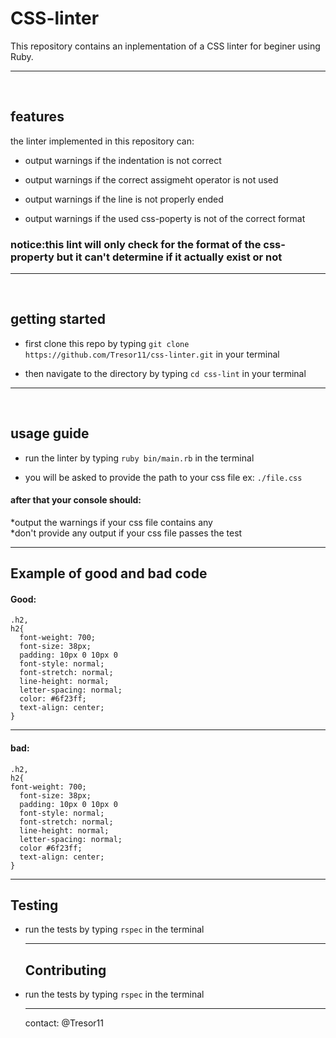 # CSS-linter

This repository contains an inplementation of a CSS linter for beginer using Ruby. <hr> </br>

## features

the linter implemented in this repository can:

- output warnings if the indentation is not correct

- output warnings if the correct assigmeht operator is not used

- output warnings if the line is not properly ended

- output warnings if the used css-poperty is not of the correct format

### notice:this lint will only check for the format of the css-property but it can't determine if it actually exist or not
<hr> </br>

## getting started

- first clone this repo by typing ```git clone https://github.com/Tresor11/css-linter.git``` in your terminal

- then navigate to the directory by typing ```cd css-lint``` in your terminal
<hr> </br>

## usage guide

- run the linter by typing  ```ruby bin/main.rb``` in the terminal

- you will be asked to provide the path to your css file ex: ```./file.css```

#### after that your console should:

  *output the warnings if your css file contains any </br>
  *don't provide any output if your css file passes the test
  
  <hr>
  
## Example of good and bad code

#### Good:
```
.h2,
h2{
  font-weight: 700;
  font-size: 38px;
  padding: 10px 0 10px 0
  font-style: normal;
  font-stretch: normal;
  line-height: normal;
  letter-spacing: normal;
  color: #6f23ff;
  text-align: center;
}

```
<hr>

#### bad:
```
.h2,
h2{
font-weight: 700;
  font-size: 38px;
  padding: 10px 0 10px 0
  font-style: normal;
  font-stretch: normal;
  line-height: normal;
  letter-spacing: normal;
  color #6f23ff;
  text-align: center;
}

```
  <hr>
  
  ## Testing

- run the tests by typing ```rspec``` in the terminal

  <hr>
  
  ## Contributing

- run the tests by typing ```rspec``` in the terminal

  <hr>
  
  contact: @Tresor11
  

